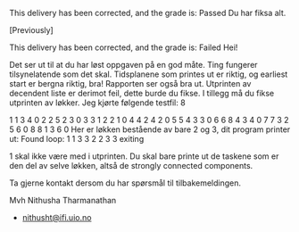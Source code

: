 This delivery has been corrected, and the grade is: Passed
Du har fiksa alt.

[Previously]

This delivery has been corrected, and the grade is: Failed
Hei!

Det ser ut til at du har løst oppgaven på en god måte.
Ting fungerer tilsynelatende som det skal. Tidsplanene som printes ut er riktig, og earliest start er bergna riktig, bra! Rapporten ser også bra ut. Utprinten av decendent liste er derimot feil, dette burde du fikse. I tillegg må du fikse utprinten av løkker. Jeg kjørte følgende testfil:
8

1 1 3 4 0
2 2 5 2 3 0
3 3 1 2 2 1 0
4 4 2 4 2 0
5 5 4 3 3 0 
6 6 8 4 3 4 0
7 7 3 2 5 6 0 
8 8 1 3 6 0
Her er løkken bestående av bare 2 og 3, dit program printer ut:
Found loop:
1 1
3 3
2 2
3 3
exiting

1 skal ikke være med i utprinten. Du skal bare printe ut de taskene som er den del av selve løkken, altså de strongly connected components.

Ta gjerne kontakt dersom du har spørsmål til tilbakemeldingen.

Mvh 
Nithusha Tharmanathan 
- nithusht@ifi.uio.no